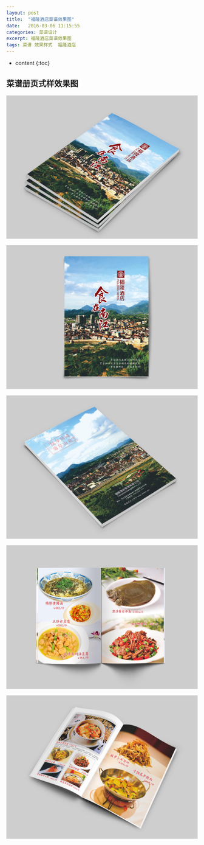 ```yaml
---
layout: post
title:  "福隆酒店菜谱效果图"
date:   2016-03-06 11:15:55
categories: 菜谱设计
excerpt: 福隆酒店菜谱效果图
tags: 菜谱 效果样式  福隆酒店
---
```


* content
{:toc}

## 菜谱册页式样效果图

![福隆酒店](/css/pics/fulong/4.jpg "福隆菜谱效果图") 
   
![福隆酒店](/css/pics/fulong/7.jpg "福隆菜谱效果图")   

![福隆酒店](/css/pics/fulong/8.jpg "福隆菜谱效果图")   

![福隆酒店](/css/pics/fulong/5.jpg "福隆菜谱效果图")  
 
![福隆酒店](/css/pics/fulong/6.jpg "福隆菜谱效果图")   


